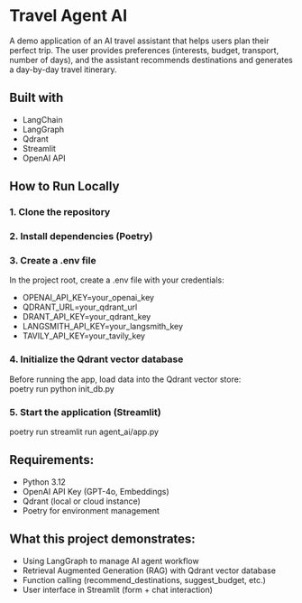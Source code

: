 # Travel Agent AI
A demo application of an AI travel assistant that helps users plan their perfect trip.
The user provides preferences (interests, budget, transport, number of days), and the assistant recommends destinations and generates a day-by-day travel itinerary.

## Built with
- LangChain  
- LangGraph  
- Qdrant  
- Streamlit  
- OpenAI API

## How to Run Locally
### 1. Clone the repository
### 2. Install dependencies (Poetry)
### 3. Create a .env file
In the project root, create a .env file with your credentials:  
- OPENAI_API_KEY=your_openai_key
- QDRANT_URL=your_qdrant_url
- DRANT_API_KEY=your_qdrant_key
- LANGSMITH_API_KEY=your_langsmith_key
- TAVILY_API_KEY=your_tavily_key
### 4. Initialize the Qdrant vector database
Before running the app, load data into the Qdrant vector store:  
poetry run python init_db.py
### 5. Start the application (Streamlit)
poetry run streamlit run agent_ai/app.py

## Requirements:
- Python 3.12  
- OpenAI API Key (GPT-4o, Embeddings)  
- Qdrant (local or cloud instance)  
- Poetry for environment management

## What this project demonstrates:
- Using LangGraph to manage AI agent workflow  
- Retrieval Augmented Generation (RAG) with Qdrant vector database  
- Function calling (recommend_destinations, suggest_budget, etc.)  
- User interface in Streamlit (form + chat interaction)